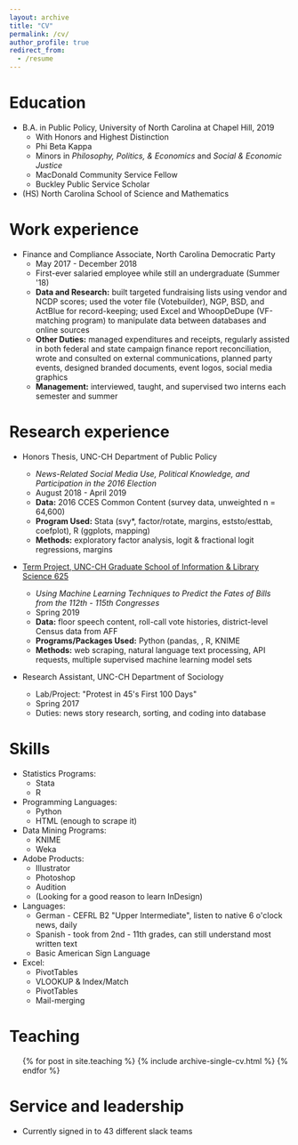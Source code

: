 ```yaml
---
layout: archive
title: "CV"
permalink: /cv/
author_profile: true
redirect_from:
  - /resume
---
```


Education
======
* B.A. in Public Policy, University of North Carolina at Chapel Hill, 2019
  * With Honors and Highest Distinction
  * Phi Beta Kappa
  * Minors in *Philosophy, Politics, & Economics* and *Social & Economic Justice*
  * MacDonald Community Service Fellow
  * Buckley Public Service Scholar
* (HS) North Carolina School of Science and Mathematics

Work experience
======
* Finance and Compliance Associate, North Carolina Democratic Party
  * May 2017 - December 2018
  * First-ever salaried employee while still an undergraduate (Summer '18)
  * **Data and Research:** built targeted fundraising lists using vendor and NCDP scores; used the voter file (Votebuilder), NGP, BSD, and ActBlue for record-keeping; used Excel and WhoopDeDupe (VF-matching program) to manipulate data between databases and online sources
  * **Other Duties:** managed expenditures and receipts, regularly assisted in both federal and state campaign finance report reconciliation, wrote and consulted on external communications, planned party events, designed branded documents, event logos, social media graphics
  * **Management:** interviewed, taught, and supervised two interns each semester and summer

Research experience
======
* Honors Thesis, UNC-CH Department of Public Policy
  * *News-Related Social Media Use, Political Knowledge, and Participation in the 2016 Election*
  * August 2018 - April 2019
  * **Data:** 2016 CCES Common Content (survey data, unweighted n = 64,600)
  * **Program Used:** Stata (svy*, factor/rotate, margins, eststo/esttab, coefplot), R (ggplots, mapping)
  * **Methods:** exploratory factor analysis, logit & fractional logit regressions, margins
  
* [Term Project, UNC-CH Graduate School of Information & Library Science 625](https://johnbroberson.github.io/inls625project/)
  * *Using Machine Learning Techniques to Predict the Fates of Bills from the 112th - 115th Congresses*
  * Spring 2019
  * **Data:** floor speech content, roll-call vote histories, district-level Census data from AFF
  * **Programs/Packages Used:** Python (pandas, , R, KNIME
  * **Methods:** web scraping, natural language text processing, API requests, multiple supervised machine learning model sets
  
* Research Assistant, UNC-CH Department of Sociology
  * Lab/Project: "Protest in 45's First 100 Days"
  * Spring 2017
  * Duties: news story research, sorting, and coding into database
  
Skills
======
* Statistics Programs:
  * Stata
  * R
* Programming Languages:
  * Python 
  * HTML (enough to scrape it)
* Data Mining Programs:
  * KNIME
  * Weka 
* Adobe Products:
  * Illustrator
  * Photoshop
  * Audition
  * (Looking for a good reason to learn InDesign)
* Languages:
  * German - CEFRL B2 "Upper Intermediate", listen to native 6 o'clock news, daily
  * Spanish - took from 2nd - 11th grades, can still understand most written text
  * Basic American Sign Language
* Excel:
  * PivotTables
  * VLOOKUP & Index/Match
  * PivotTables
  * Mail-merging

Teaching
======
  <ul>{% for post in site.teaching %}
    {% include archive-single-cv.html %}
  {% endfor %}</ul>
  
Service and leadership
======
* Currently signed in to 43 different slack teams
